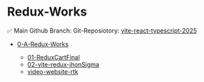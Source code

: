# Redux-Works

✅ Main Github Branch: 
Git-Reposiotory: [vite-react-typescript-2025](https://github.com/bappasahabapi/vite-react-typescript-2025/tree/main)

- [0-A-Redux-Works](https://github.com/bappasahabapi/vite-react-typescript-2025/tree/main)

    - [01-ReduxCartFinal](https://github.com/bappasahabapi/vite-react-typescript-2025/tree/main/0-A-Redux-Works/01-ReduxCartFinal-Max)
    - [02-vite-redux-jhonSigma](https://github.com/bappasahabapi/vite-react-typescript-2025/tree/main/0-A-Redux-Works/02-vite-redux-jhonSigma)
    - [video-website-rtk](https://github.com/bappasahabapi/vite-react-typescript-2025/tree/main/0-A-Redux-Works/video-website-rtk)
